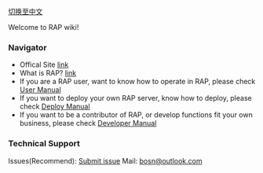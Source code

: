 [切换至中文](主页)

Welcome to RAP wiki!

### Navigator
* Offical Site [link](http://thx.github.io/RAP)
* What is RAP? [link](about)
* If you are a RAP user, want to know how to operate in RAP, please check [User Manual](user_manual)
* If you want to deploy your own RAP server, know how to deploy, please check [Deploy Manual](deploy_manual)
* If you want to be a contributor of RAP, or develop functions fit your own business, please check [Developer Manual](dev_manual)

### Technical Support
Issues(Recommend): [Submit issue](https://github.com/thx/RAP/issues)
Mail: [bosn@outlook.com](mailto:bosn@outlook.com)
